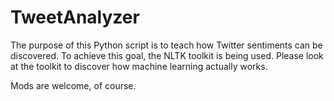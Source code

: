 # TweetAnalyzer

The purpose of this Python script is to teach how Twitter sentiments can be discovered. To achieve this goal, the NLTK toolkit is being used. Please look at the toolkit to discover how machine learning actually works. 

Mods are welcome, of course.
